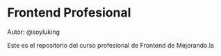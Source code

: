 Frontend Profesional
====================
Autor: @soyluking

Este es el repositorio del curso profesional de Frontend de Mejorando.la
